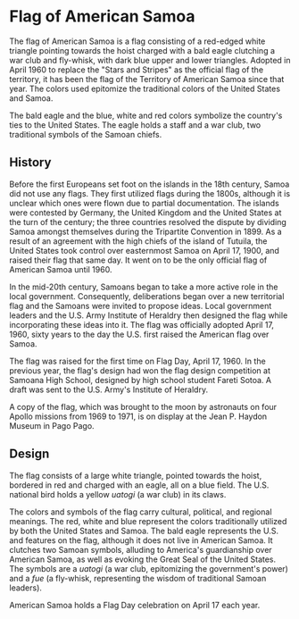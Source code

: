 # Flag of American Samoa

The flag of American Samoa is a flag consisting of a red-edged white triangle pointing towards the hoist charged with a bald eagle clutching a war club and fly-whisk, with dark blue upper and lower triangles. Adopted in April 1960 to replace the "Stars and Stripes" as the official flag of the territory, it has been the flag of the Territory of American Samoa since that year. The colors used epitomize the traditional colors of the United States and Samoa.

The bald eagle and the blue, white and red colors symbolize the country's ties to the United States. The eagle holds a staff and a war club, two traditional symbols of the Samoan chiefs.

## History

Before the first Europeans set foot on the islands in the 18th century, Samoa did not use any flags. They first utilized flags during the 1800s, although it is unclear which ones were flown due to partial documentation. The islands were contested by Germany, the United Kingdom and the United States at the turn of the century; the three countries resolved the dispute by dividing Samoa amongst themselves during the Tripartite Convention in 1899. As a result of an agreement with the high chiefs of the island of Tutuila, the United States took control over easternmost Samoa on April 17, 1900, and raised their flag that same day. It went on to be the only official flag of American Samoa until 1960.

In the mid-20th century, Samoans began to take a more active role in the local government. Consequently, deliberations began over a new territorial flag and the Samoans were invited to propose ideas. Local government leaders and the U.S. Army Institute of Heraldry then designed the flag while incorporating these ideas into it. The flag was officially adopted April 17, 1960, sixty years to the day the U.S. first raised the American flag over Samoa.

The flag was raised for the first time on Flag Day, April 17, 1960. In the previous year, the flag's design had won the flag design competition at Samoana High School, designed by high school student Fareti Sotoa. A draft was sent to the U.S. Army's Institute of Heraldry.

A copy of the flag, which was brought to the moon by astronauts on four Apollo missions from 1969 to 1971, is on display at the Jean P. Haydon Museum in Pago Pago.

## Design

The flag consists of a large white triangle, pointed towards the hoist, bordered in red and charged with an eagle, all on a blue field. The U.S. national bird holds a yellow *uatogi* (a war club) in its claws.

The colors and symbols of the flag carry cultural, political, and regional meanings. The red, white and blue represent the colors traditionally utilized by both the United States and Samoa. The bald eagle represents the U.S. and features on the flag, although it does not live in American Samoa. It clutches two Samoan symbols, alluding to America's guardianship over American Samoa, as well as evoking the Great Seal of the United States. The symbols are a *uatogi* (a war club, epitomizing the government's power) and a *fue* (a fly-whisk, representing the wisdom of traditional Samoan leaders).

American Samoa holds a Flag Day celebration on April 17 each year.
